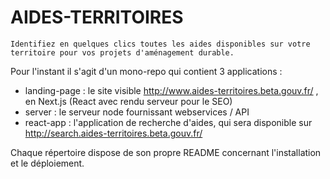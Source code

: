 # AIDES-TERRITOIRES

`Identifiez en quelques clics toutes les aides disponibles sur votre territoire pour vos projets d'aménagement durable.`

Pour l'instant il s'agit d'un mono-repo qui contient 3 applications :

* landing-page : le site visible http://www.aides-territoires.beta.gouv.fr/ , en Next.js (React avec rendu serveur pour le SEO)
* server : le serveur node fournissant webservices / API 
* react-app : l'application de recherche d'aides, qui sera disponible sur http://search.aides-territoires.beta.gouv.fr/

Chaque répertoire dispose de son propre README concernant l'installation et le déploiement.
